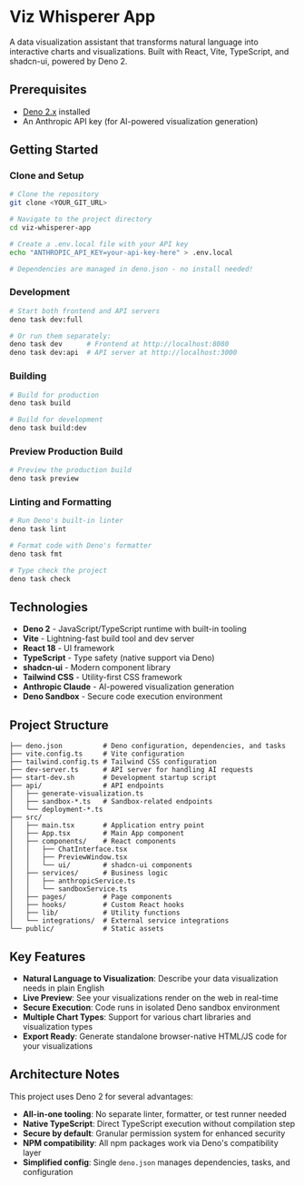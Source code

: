 # Viz Whisperer App

A data visualization assistant that transforms natural language into interactive charts and visualizations. Built with React, Vite, TypeScript, and shadcn-ui, powered by Deno 2.

## Prerequisites

- [Deno 2.x](https://docs.deno.com/runtime/getting_started/installation/) installed
- An Anthropic API key (for AI-powered visualization generation)

## Getting Started

### Clone and Setup

```sh
# Clone the repository
git clone <YOUR_GIT_URL>

# Navigate to the project directory
cd viz-whisperer-app

# Create a .env.local file with your API key
echo "ANTHROPIC_API_KEY=your-api-key-here" > .env.local

# Dependencies are managed in deno.json - no install needed!
```

### Development

```sh
# Start both frontend and API servers
deno task dev:full

# Or run them separately:
deno task dev      # Frontend at http://localhost:8080
deno task dev:api  # API server at http://localhost:3000
```

### Building

```sh
# Build for production
deno task build

# Build for development
deno task build:dev
```

### Preview Production Build

```sh
# Preview the production build
deno task preview
```

### Linting and Formatting

```sh
# Run Deno's built-in linter
deno task lint

# Format code with Deno's formatter
deno task fmt

# Type check the project
deno task check
```

## Technologies

- **Deno 2** - JavaScript/TypeScript runtime with built-in tooling
- **Vite** - Lightning-fast build tool and dev server
- **React 18** - UI framework
- **TypeScript** - Type safety (native support via Deno)
- **shadcn-ui** - Modern component library
- **Tailwind CSS** - Utility-first CSS framework
- **Anthropic Claude** - AI-powered visualization generation
- **Deno Sandbox** - Secure code execution environment

## Project Structure

```
├── deno.json          # Deno configuration, dependencies, and tasks
├── vite.config.ts     # Vite configuration
├── tailwind.config.ts # Tailwind CSS configuration
├── dev-server.ts      # API server for handling AI requests
├── start-dev.sh       # Development startup script
├── api/               # API endpoints
│   ├── generate-visualization.ts
│   ├── sandbox-*.ts   # Sandbox-related endpoints
│   └── deployment-*.ts
├── src/
│   ├── main.tsx       # Application entry point
│   ├── App.tsx        # Main App component
│   ├── components/    # React components
│   │   ├── ChatInterface.tsx
│   │   ├── PreviewWindow.tsx
│   │   └── ui/        # shadcn-ui components
│   ├── services/      # Business logic
│   │   ├── anthropicService.ts
│   │   └── sandboxService.ts
│   ├── pages/         # Page components
│   ├── hooks/         # Custom React hooks
│   ├── lib/           # Utility functions
│   └── integrations/  # External service integrations
└── public/            # Static assets
```

## Key Features

- **Natural Language to Visualization**: Describe your data visualization needs in plain English
- **Live Preview**: See your visualizations render on the web in real-time
- **Secure Execution**: Code runs in isolated Deno sandbox environment
- **Multiple Chart Types**: Support for various chart libraries and visualization types
- **Export Ready**: Generate standalone browser-native HTML/JS code for your visualizations

## Architecture Notes

This project uses Deno 2 for several advantages:

- **All-in-one tooling**: No separate linter, formatter, or test runner needed
- **Native TypeScript**: Direct TypeScript execution without compilation step
- **Secure by default**: Granular permission system for enhanced security
- **NPM compatibility**: All npm packages work via Deno's compatibility layer
- **Simplified config**: Single `deno.json` manages dependencies, tasks, and configuration